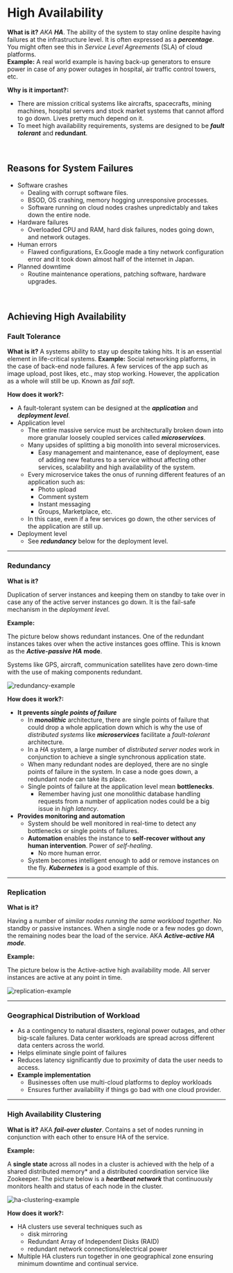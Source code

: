 # High Availability

**What is it?** *AKA **HA***. The ability of the system to stay online despite having failures at the infrastructure level. It is often expressed as a ***percentage***. You might often see this in *Service Level Agreements* (SLA) of cloud platforms.
<br>**Example:** A real world example is having back-up generators to ensure power in case of any power outages in hospital, air traffic control towers, etc.

**Why is it important?:**

- There are mission critical systems like aircrafts, spacecrafts, mining machines, hospital servers and stock market systems that cannot afford to go down. Lives pretty much depend on it.
- To meet high availability requirements, systems are designed to be ***fault tolerant*** and **redundant**.
<br>

## Reasons for System Failures

- Software crashes
    - Dealing with corrupt software files.
    - BSOD, OS crashing, memory hogging unresponsive processes.
    - Software running on cloud nodes crashes unpredictably and takes down the entire node.
- Hardware failures
    - Overloaded CPU and RAM, hard disk failures, nodes going down, and network outages.
- Human errors
    - Flawed configurations, Ex.Google made a tiny network configuration error and it took down almost half of the internet in Japan.
- Planned downtime
    - Routine maintenance operations, patching software, hardware upgrades.
<br>

## Achieving High Availability

### Fault Tolerance

**What is it?** A systems ability to stay up despite taking hits. It is an essential element in life-critical systems. 
**Example:** Social networking platforms, in the case of back-end node failures. A few services of the app such as image upload, post likes, etc., may stop working. However, the application as a whole will still be up. Known as *fail soft*.

**How does it work?:**

- A fault-tolerant system can be designed at the ***application*** and ***deployment level***.
- Application level
    - The entire massive service must be architecturally broken down into more granular loosely coupled services called ***microservices***.
    - Many upsides of splitting a big monolith into several microservices.
        - Easy management and maintenance, ease of deployment, ease of adding new features to a service without affecting other services, scalability and high availability of the system.
    - Every microservice takes the onus of running different features of an application such as:
        - Photo upload
        - Comment system
        - Instant messaging
        - Groups, Marketplace, etc.
    - In this case, even if a few services go down, the other services of the application are still up.
- Deployment level
    - See ***redundancy*** below for the deployment level.

---

### Redundancy

**What is it?**

Duplication of server instances and keeping them on standby to take over in case any of the active server instances go down. It is the fail-safe mechanism in the *deployment level*.

**Example:**

The picture below shows redundant instances. One of the redundant instances takes over when the active instances goes offline. This is known as the ***Active-passive HA*** **mode**.

Systems like GPS, aircraft, communication satellites have zero down-time with the use of making components redundant.

![redundancy-example](resources/redundancy-example.png)

**How does it work?:**

- **It prevents *single points of failure***
    - In ***monolithic*** architecture, there are single points of failure that could drop a whole application down which is why the use of *distributed systems* like ***microservices*** facilitate a *fault-tolerant* architecture.
    - In a *HA* system, a large number of *distributed server nodes* work in conjunction to achieve a single synchronous application state.
    - When many redundant nodes are deployed, there are no single points of failure in the system. In case a node goes down, a redundant node can take its place.
    - Single points of failure at the application level mean **bottlenecks**.
        - Remember having just one monolithic database handling requests from a number of application nodes could be a big issue in *high latency*.
- **Provides monitoring and automation**
    - System should be well monitored in real-time to detect any bottlenecks or single points of failures.
    - **Automation** enables the instance to **self-recover without any human intervention**. Power of *self-healing*.
        - No more human error.
    - System becomes intelligent enough to add or remove instances on the fly. ***Kubernetes*** is a good example of this.

---

### Replication

**What is it?**

Having a number of *similar nodes running the same workload together*. No standby or passive instances. When a single node or a few nodes go down, the remaining nodes bear the load of the service. AKA ***Active-active HA mode***.

**Example:**

The picture below is the Active-active high availability mode. All server instances are active at any point in time.

![replication-example](resources/replication-example.png)

---

### Geographical Distribution of Workload

- As a contingency to natural disasters, regional power outages, and other big-scale failures. Data center workloads are spread across different data centers across the world.
- Helps eliminate single point of failures
- Reduces latency significantly due to proximity of data the user needs to access.
- **Example implementation**
    - Businesses often use multi-cloud platforms to deploy workloads
    - Ensures further availability if things go bad with one cloud provider.

---

### High Availability Clustering

**What is it?** AKA ***fail-over cluster***. Contains a set of nodes running in conjunction with each other to ensure HA of the service.

**Example:**

A **single state** across all nodes in a cluster is achieved with the help of a shared distributed memory* and a distributed coordination service like Zookeeper. The picture below is a ***heartbeat network*** that continuously monitors health and status of each node in the cluster.

![ha-clustering-example](resources/ha-clustering-example.png)

**How does it work?:**

- HA clusters use several techniques such as
    - disk mirroring
    - Redundant Array of Independent Disks (RAID)
    - redundant network connections/electrical power
- Multiple HA clusters run together in one geographical zone ensuring minimum downtime and continual service.